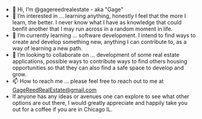 - 👋 Hi, I’m @gagereedrealestate - aka "Gage"
- 👀 I’m interested in ... learning anything, honestly I feel that the more I learn, the better. I never know what I have as knowledge that could benfit another that I may run across in a random moment in life. 
- 🌱 I’m currently learning ... software development. I intend to find ways to create and develop something new, anything I can contribute to, as a way of learning a new path. 
- 💞️ I’m looking to collaborate on ... development of some real estate applications, possible ways to contribute ways to find others housing opportunities so that they can also find a safe space to develop and grow. 
- 📫 How to reach me ... please feel free to reach out to me at GageReedRealEstate@gmail.com
- If anyone has any ideas or avenues one can explore to see what other options are out there, I would greatly appreciate and happily take you out for a coffee if you are in Chicago IL. 

<!---
gagereedrealestate/gagereedrealestate is a ✨ special ✨ repository because its `README.md` (this file) appears on your GitHub profile.
You can click the Preview link to take a look at your changes.
--->
